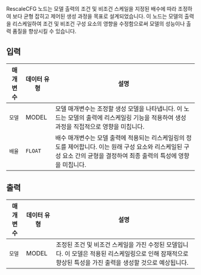 
RescaleCFG 노드는 모델 출력의 조건 및 비조건 스케일을 지정된 배수에 따라 조정하여 보다 균형 잡히고 제어된 생성 과정을 목표로 설계되었습니다. 이 노드는 모델의 출력을 리스케일하여 조건 및 비조건 구성 요소의 영향을 수정함으로써 모델의 성능이나 출력 품질을 향상시킬 수 있습니다.

## 입력

| 매개변수     | 데이터 유형 | 설명                                                                                                                                                                     |
| ------------ | ----------- | ------------------------------------------------------------------------------------------------------------------------------------------------------------------------ |
| `모델`      | MODEL       | 모델 매개변수는 조정할 생성 모델을 나타냅니다. 이 노드는 모델의 출력에 리스케일링 기능을 적용하여 생성 과정을 직접적으로 영향을 미칩니다.                                |
| `배율` | `FLOAT`     | 배수 매개변수는 모델 출력에 적용되는 리스케일링의 정도를 제어합니다. 이는 원래 구성 요소와 리스케일된 구성 요소 간의 균형을 결정하여 최종 출력의 특성에 영향을 미칩니다. |

## 출력

| 매개변수 | 데이터 유형 | 설명                                                                                                                                                       |
| -------- | ----------- | ---------------------------------------------------------------------------------------------------------------------------------------------------------- |
| `모델`  | MODEL       | 조정된 조건 및 비조건 스케일을 가진 수정된 모델입니다. 이 모델은 적용된 리스케일링으로 인해 잠재적으로 향상된 특성을 가진 출력을 생성할 것으로 예상됩니다. |
